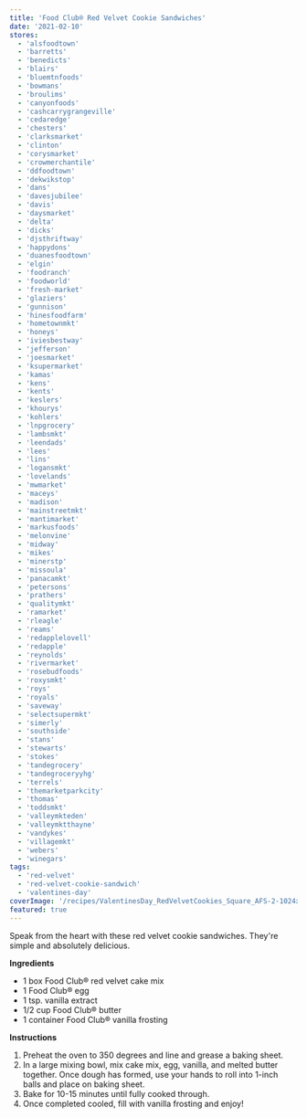 ```yaml
---
title: 'Food Club® Red Velvet Cookie Sandwiches'
date: '2021-02-10'
stores:
  - 'alsfoodtown'
  - 'barretts'
  - 'benedicts'
  - 'blairs'
  - 'bluemtnfoods'
  - 'bowmans'
  - 'broulims'
  - 'canyonfoods'
  - 'cashcarrygrangeville'
  - 'cedaredge'
  - 'chesters'
  - 'clarksmarket'
  - 'clinton'
  - 'corysmarket'
  - 'crowmerchantile'
  - 'ddfoodtown'
  - 'dekwikstop'
  - 'dans'
  - 'davesjubilee'
  - 'davis'
  - 'daysmarket'
  - 'delta'
  - 'dicks'
  - 'djsthriftway'
  - 'happydons'
  - 'duanesfoodtown'
  - 'elgin'
  - 'foodranch'
  - 'foodworld'
  - 'fresh-market'
  - 'glaziers'
  - 'gunnison'
  - 'hinesfoodfarm'
  - 'hometownmkt'
  - 'honeys'
  - 'iviesbestway'
  - 'jefferson'
  - 'joesmarket'
  - 'ksupermarket'
  - 'kamas'
  - 'kens'
  - 'kents'
  - 'keslers'
  - 'khourys'
  - 'kohlers'
  - 'lnpgrocery'
  - 'lambsmkt'
  - 'leendads'
  - 'lees'
  - 'lins'
  - 'logansmkt'
  - 'lovelands'
  - 'mwmarket'
  - 'maceys'
  - 'madison'
  - 'mainstreetmkt'
  - 'mantimarket'
  - 'markusfoods'
  - 'melonvine'
  - 'midway'
  - 'mikes'
  - 'minerstp'
  - 'missoula'
  - 'panacamkt'
  - 'petersons'
  - 'prathers'
  - 'qualitymkt'
  - 'ramarket'
  - 'rleagle'
  - 'reams'
  - 'redapplelovell'
  - 'redapple'
  - 'reynolds'
  - 'rivermarket'
  - 'rosebudfoods'
  - 'roxysmkt'
  - 'roys'
  - 'royals'
  - 'saveway'
  - 'selectsupermkt'
  - 'simerly'
  - 'southside'
  - 'stans'
  - 'stewarts'
  - 'stokes'
  - 'tandegrocery'
  - 'tandegroceryyhg'
  - 'terrels'
  - 'themarketparkcity'
  - 'thomas'
  - 'toddsmkt'
  - 'valleymkteden'
  - 'valleymktthayne'
  - 'vandykes'
  - 'villagemkt'
  - 'webers'
  - 'winegars'
tags:
  - 'red-velvet'
  - 'red-velvet-cookie-sandwich'
  - 'valentines-day'
coverImage: '/recipes/ValentinesDay_RedVelvetCookies_Square_AFS-2-1024x1024.jpg'
featured: true
---
```


<media-image src="/recipes/ValentinesDay_RedVelvetCookies_Square_AFS-2-1024x1024.jpg" shared></media-image>

Speak from the heart with these red velvet cookie sandwiches. They're simple and absolutely delicious.<!--more-->

**Ingredients**

- 1 box Food Club® red velvet cake mix
- 1 Food Club® egg
- 1 tsp. vanilla extract
- 1/2 cup Food Club® butter
- 1 container Food Club® vanilla frosting

**Instructions**

1. Preheat the oven to 350 degrees and line and grease a baking sheet.
2. In a large mixing bowl, mix cake mix, egg, vanilla, and melted butter together. Once dough has formed, use your hands to roll into 1-inch balls and place on baking sheet.
3. Bake for 10-15 minutes until fully cooked through.
4. Once completed cooled, fill with vanilla frosting and enjoy!
